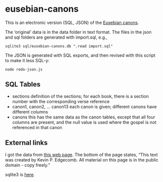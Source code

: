 eusebian-canons
===============

This is an electronic version (SQL, JSON) of the [Eusebian canons](https://en.wikipedia.org/wiki/Eusebian_Canons).

The ‘original’ data is in the data folder in text format. The files in the json and sql folders are generated with import.sql, e.g.,

```
sqlite3 sql/eusebian-canons.db ".read import.sql"
```

The JSON is generated with SQL exports, and then revised with this script to make it less SQL-y:

```
node redo-json.js
```

SQL Tables
-----------

 * sections
   definition of the sections; for each book, there is a section number with the corresponding verse reference
 * canon1, canon2, ... canon13
   each canon is given; different canons have different columns
 * canons
   this has the same data as the canon tables, except that all four columns are present, and the null value is used where the gospel is not referenced in that canon

External links
-----------

I got the data from [this web page](https://www.tertullian.org/fathers/eusebius_canon_tables_01.htm). The bottom of the page states, “This text was created by Kevin P. Edgecomb.  All material on this page is in the public domain - copy freely.”

sqlite3 is [here](https://www.sqlite.org/).
